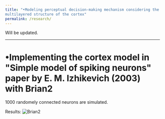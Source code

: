 ```yaml
---
title: "•Modeling perceptual decision-making mechanism considering the
multilayered structure of the cortex"
permalink: /research/
---
```


Will be updated.
	
---
# •Implementing the cortex model in "Simple model of spiking neurons" paper by E. M. Izhikevich (2003) with Brian2

1000 randomely connected neurons are simulated. 

Results: ![Brian2](https://aesagtekin.github.io/images/izh2003.png)

